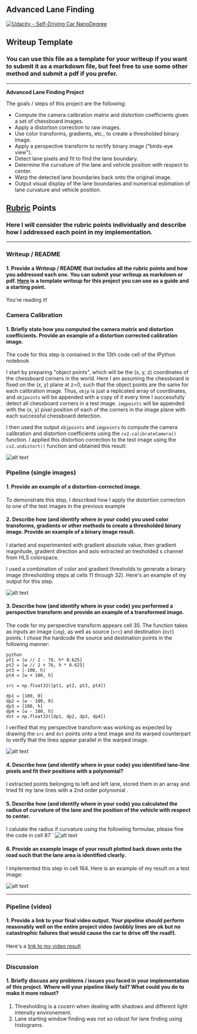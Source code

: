## Advanced Lane Finding
[![Udacity - Self-Driving Car NanoDegree](https://s3.amazonaws.com/udacity-sdc/github/shield-carnd.svg)](http://www.udacity.com/drive)

## Writeup Template

### You can use this file as a template for your writeup if you want to submit it as a markdown file, but feel free to use some other method and submit a pdf if you prefer.

---

**Advanced Lane Finding Project**

The goals / steps of this project are the following:

* Compute the camera calibration matrix and distortion coefficients given a set of chessboard images.
* Apply a distortion correction to raw images.
* Use color transforms, gradients, etc., to create a thresholded binary image.
* Apply a perspective transform to rectify binary image ("birds-eye view").
* Detect lane pixels and fit to find the lane boundary.
* Determine the curvature of the lane and vehicle position with respect to center.
* Warp the detected lane boundaries back onto the original image.
* Output visual display of the lane boundaries and numerical estimation of lane curvature and vehicle position.

[//]: # (Image References)

[image1]: ./new_img/1.png
[image2]: ./new_img/2.png
[image3]: ./new_img/3.png
[image4]: ./new_img/4.png
[image5]: ./new_img/5.png
[image5]: ./new_img/5.png
[image6]: ./new_img/rc.png


## [Rubric](https://review.udacity.com/#!/rubrics/571/view) Points

### Here I will consider the rubric points individually and describe how I addressed each point in my implementation.  

---

### Writeup / README

#### 1. Provide a Writeup / README that includes all the rubric points and how you addressed each one.  You can submit your writeup as markdown or pdf.  [Here](https://github.com/udacity/CarND-Advanced-Lane-Lines/blob/master/writeup_template.md) is a template writeup for this project you can use as a guide and a starting point.  

You're reading it!

### Camera Calibration

#### 1. Briefly state how you computed the camera matrix and distortion coefficients. Provide an example of a distortion corrected calibration image.

The code for this step is contained in the 13th code cell of the IPython notebook 

I start by preparing "object points", which will be the (x, y, z) coordinates of the chessboard corners in the world. Here I am assuming the chessboard is fixed on the (x, y) plane at z=0, such that the object points are the same for each calibration image.  Thus, `objp` is just a replicated array of coordinates, and `objpoints` will be appended with a copy of it every time I successfully detect all chessboard corners in a test image.  `imgpoints` will be appended with the (x, y) pixel position of each of the corners in the image plane with each successful chessboard detection.  

I then used the output `objpoints` and `imgpoints` to compute the camera calibration and distortion coefficients using the `cv2.calibrateCamera()` function.  I applied this distortion correction to the test image using the `cv2.undistort()` function and obtained this result: 

![alt text][image1]

### Pipeline (single images)

#### 1. Provide an example of a distortion-corrected image.

To demonstrate this step, I described how I apply the distortion correction to one of the test images in the previous example 

#### 2. Describe how (and identify where in your code) you used color transforms, gradients or other methods to create a thresholded binary image.  Provide an example of a binary image result.

I started and experimented with gradient absolute value, then gradient magnitude, gradient direction and aslo extracted an tresholded s channel from HLS colorspace.

I used a combination of color and gradient thresholds to generate a binary image (thresholding steps at cells 11 through 32).  Here's an example of my output for this step.  


![alt text][image4]

#### 3. Describe how (and identify where in your code) you performed a perspective transform and provide an example of a transformed image.
The code for my perspective transform appears cell 35. The function takes as inputs an image (`img`), as well as source (`src`) and destination (`dst`) points.  I chose the hardcode the source and destination points in the following manner:

    python
    pt1 = [w // 2 - 76, h* 0.625]
    pt2 = [w // 2 + 76, h * 0.625]
    pt3 = [-100, h]
    pt4 = [w + 100, h]

    src = np.float32([pt1, pt2, pt3, pt4])
    
    dp1 = [100, 0]
    dp2 = [w - 100, 0]
    dp3 = [100, h]
    dp4 = [w - 100, h]
    dst = np.float32([dp1, dp2, dp3, dp4])

I verified that my perspective transform was working as expected by drawing the `src` and `dst` points onto a test image and its warped counterpart to verify that the lines appear parallel in the warped image.

![alt text][image3]

#### 4. Describe how (and identify where in your code) you identified lane-line pixels and fit their positions with a polynomial?

I extracted points belonging to left and left lane, stored them in an array and tried fit my lane lines with a 2nd order polynomial .


#### 5. Describe how (and identify where in your code) you calculated the radius of curvature of the lane and the position of the vehicle with respect to center.

I calulate the radius if curvature using the followiing formulae, please fine the code in cell 87 `
![alt text][image6]


#### 6. Provide an example image of your result plotted back down onto the road such that the lane area is identified clearly.

I implemented this step in cell 164.  Here is an example of my result on a test image:

![alt text][image5]

---

### Pipeline (video)

#### 1. Provide a link to your final video output.  Your pipeline should perform reasonably well on the entire project video (wobbly lines are ok but no catastrophic failures that would cause the car to drive off the road!).

Here's a [link to my video result](./final_video.mp4)

---

### Discussion

#### 1. Briefly discuss any problems / issues you faced in your implementation of this project.  Where will your pipeline likely fail?  What could you do to make it more robust?
1. Thresholding is a cocern when dealing with shadows and different light intensity environement.
2. Lane starting window finding was not so robust for lane finding using histograms. 
